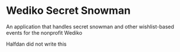 # Wediko Secret Snowman

An application that handles secret snowman and other wishlist-based events for the nonprofit Wediko

Halfdan did not write this
